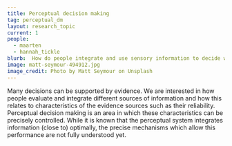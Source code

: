 ```yaml
---
title: Perceptual decision making
tag: perceptual_dm
layout: research_topic
current: 1
people:
  - maarten
  - hannah_tickle
blurb:  How do people integrate and use sensory information to decide which actions to take?
image: matt-seymour-494912.jpg
image_credit: Photo by Matt Seymour on Unsplash
---
```


Many decisions can be supported by evidence. We are interested
in how people evaluate and integrate different sources of
information and how this relates to characteristics of the
evidence sources such as their reliability. Perceptual decision
making is an area in which these characteristics can be
precisely controlled. While it is known that the perceptual
system integrates information (close to) optimally, the
precise mechanisms which allow this performance are not
fully understood yet.
